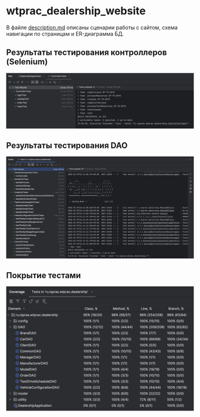 # wtprac_dealership_website

В файле [description.md](docs/description.md) описаны сценарии работы с сайтом, схема навигации по страницам и ER-диаграмма БД.

## Результаты тестирования контроллеров (Selenium)
![Результаты тестирования контроллеров](docs/selenium_tests_results.png)

## Результаты тестирования DAO
![Результаты тестирования DAO](docs/test_results_dao.png)

## Покрытие тестами
![Покрытие тестами](docs/coverage_dao.png)